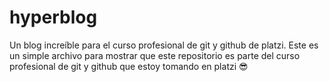 # hyperblog
Un blog increíble para el curso profesional de git y github de platzi. Este es un simple archivo para mostrar que este repositorio es parte del curso profesional de git y github que estoy tomando en platzi 😎